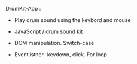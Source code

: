  DrumKit-App :


- Play drum sound using the keybord and mouse

- JavaScript / drum sound kit

- DOM manipulation. Switch-case

- Eventlistner- keydown, click. For loop



